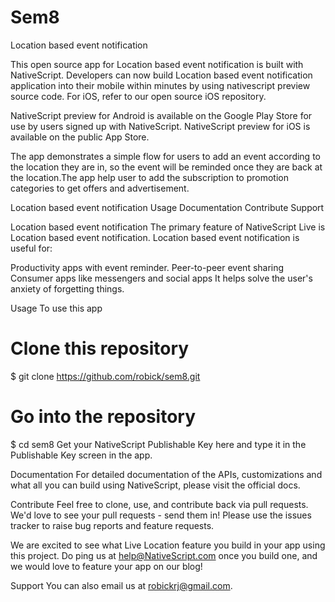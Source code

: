 # Sem8
Location based event notification

This open source app for Location based event notification is built with NativeScript. Developers can now build Location based event notification application into their mobile within minutes by using nativescript preview source code. For iOS, refer to our open source iOS repository.

NativeScript preview for Android is available on the Google Play Store for use by users signed up with NativeScript. NativeScript preview for iOS is available on the public App Store.

The app demonstrates a simple flow for users to add an event according to the location they are in, so the event will be reminded once they are back at the location.The app help user to add the subscription to promotion categories to get offers and advertisement.

Location based event notification
Usage
Documentation
Contribute
Support

Location based event notification
The primary feature of NativeScript Live is Location based event notification. Location based event notification is useful for:

Productivity apps with event reminder.
Peer-to-peer event sharing 
Consumer apps like messengers and social apps
It helps solve the user's anxiety of forgetting things.

Usage
To use this app
# Clone this repository
$ git clone https://github.com/robick/sem8.git

# Go into the repository
$ cd sem8
Get your NativeScript Publishable Key here and type it in the Publishable Key screen in the app.

Documentation
For detailed documentation of the APIs, customizations and what all you can build using NativeScript, please visit the official docs.

Contribute
Feel free to clone, use, and contribute back via pull requests. We'd love to see your pull requests - send them in! Please use the issues tracker to raise bug reports and feature requests.

We are excited to see what Live Location feature you build in your app using this project. Do ping us at help@NativeScript.com once you build one, and we would love to feature your app on our blog!

Support
You can also email us at robickrj@gmail.com.